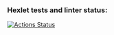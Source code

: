### Hexlet tests and linter status:
[![Actions Status](https://github.com/Skier54/java-project-78/actions/workflows/hexlet-check.yml/badge.svg)](https://github.com/Skier54/java-project-78/actions)